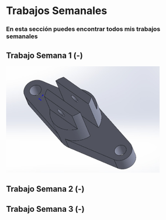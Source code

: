 # **Trabajos Semanales**

### **En esta sección puedes encontrar todos mis trabajos semanales**

## **Trabajo Semana 1 (-)**
<img src="recursos/imgs/proyecto_sem1_1.jpg" alt="Diagrama del sistema" width="420">

## **Trabajo Semana 2 (-)**

## **Trabajo Semana 3 (-)**
